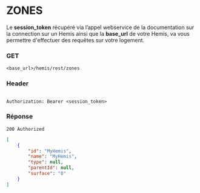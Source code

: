 <!-- TITLE: zones -->
<!-- SUBTITLE: Une zone correspond à une pièce ou un ensemble de pièces de votre logement. Par exemple votre salon est une zone. Vous pouvez alors récupérer l'ensemble des zones de votre Hemis (logement) afin d'ajouter une image à celle-ci ou voir la températeur d'inertie.-->

# ZONES
Le **session_token** récupéré via l’appel webservice de la documentation sur la connection sur un Hemis ainsi que la **base_url** de votre Hemis, va vous permettre d'effectuer des requêtes sur votre logement.
### GET
`<base_url>/hemis/rest/zones`
### Header

```text

Authorization: Bearer <session_token>

```

### Réponse
`200 Authorized`
```json
[
    {
        "id": "MyHemis",
        "name": "MyHemis",
        "type": null,
        "parentId": null,
        "surface": "0"
    }
]
```